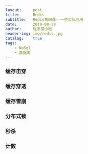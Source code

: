 ```yaml
---
layout:     post
title:      Redis
subtitle:   Redis第四课--一些实际应用
date:       2019-08-29
author:     程序猿小哈
header-img: img/redis.jpg
catalog: 	true
tags:
    - NoSql
    - 数据库
---
```


### 缓存击穿 

### 缓存穿透

### 缓存雪崩

### 分布式锁

### 秒杀

### 计数


  

  